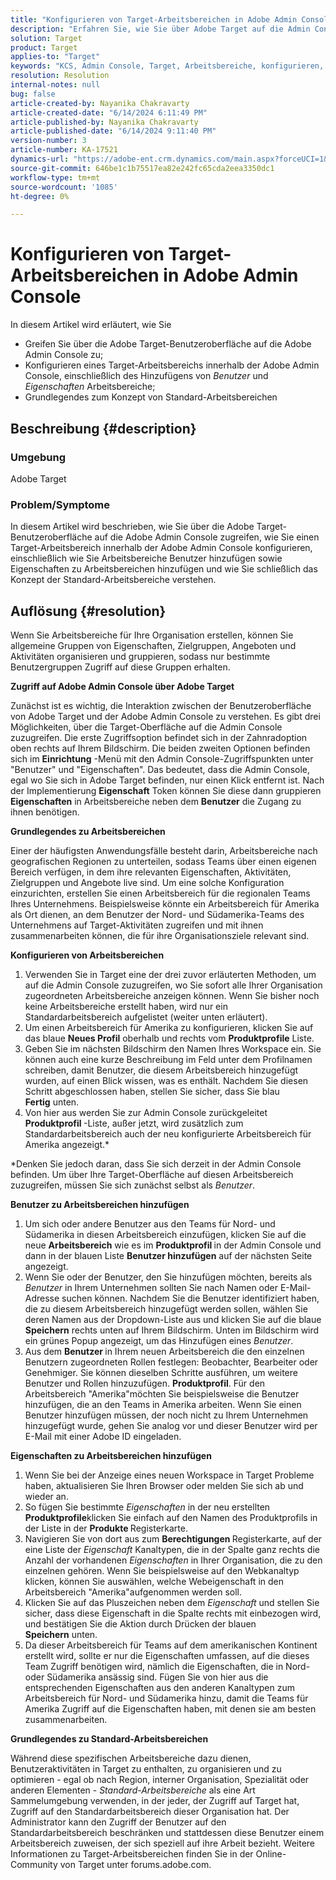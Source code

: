 ```yaml
---
title: "Konfigurieren von Target-Arbeitsbereichen in Adobe Admin Console"
description: "Erfahren Sie, wie Sie über Adobe Target auf die Admin Console zugreifen, den Arbeitsbereich verstehen und konfigurieren und Benutzer und Eigenschaften hinzufügen können."
solution: Target
product: Target
applies-to: "Target"
keywords: "KCS, Admin Console, Target, Arbeitsbereiche, konfigurieren, Benutzer, Eigenschaften"
resolution: Resolution
internal-notes: null
bug: false
article-created-by: Nayanika Chakravarty
article-created-date: "6/14/2024 6:11:49 PM"
article-published-by: Nayanika Chakravarty
article-published-date: "6/14/2024 9:11:40 PM"
version-number: 3
article-number: KA-17521
dynamics-url: "https://adobe-ent.crm.dynamics.com/main.aspx?forceUCI=1&pagetype=entityrecord&etn=knowledgearticle&id=fce6818e-792a-ef11-840b-6045bd006704"
source-git-commit: 646be1c1b75517ea82e242fc65cda2eea3350dc1
workflow-type: tm+mt
source-wordcount: '1085'
ht-degree: 0%

---
```


# Konfigurieren von Target-Arbeitsbereichen in Adobe Admin Console


In diesem Artikel wird erläutert, wie Sie

- Greifen Sie über die Adobe Target-Benutzeroberfläche auf die Adobe Admin Console zu;
- Konfigurieren eines Target-Arbeitsbereichs innerhalb der Adobe Admin Console, einschließlich des Hinzufügens von *Benutzer* und *Eigenschaften* Arbeitsbereiche;
- Grundlegendes zum Konzept von Standard-Arbeitsbereichen


## Beschreibung {#description}


### Umgebung

Adobe Target

### Problem/Symptome

In diesem Artikel wird beschrieben, wie Sie über die Adobe Target-Benutzeroberfläche auf die Adobe Admin Console zugreifen, wie Sie einen Target-Arbeitsbereich innerhalb der Adobe Admin Console konfigurieren, einschließlich wie Sie Arbeitsbereiche Benutzer hinzufügen sowie Eigenschaften zu Arbeitsbereichen hinzufügen und wie Sie schließlich das Konzept der Standard-Arbeitsbereiche verstehen.


## Auflösung {#resolution}


Wenn Sie Arbeitsbereiche für Ihre Organisation erstellen, können Sie allgemeine Gruppen von Eigenschaften, Zielgruppen, Angeboten und Aktivitäten organisieren und gruppieren, sodass nur bestimmte Benutzergruppen Zugriff auf diese Gruppen erhalten.

<b>Zugriff auf Adobe Admin Console über Adobe Target</b>

Zunächst ist es wichtig, die Interaktion zwischen der Benutzeroberfläche von Adobe Target und der Adobe Admin Console zu verstehen. Es gibt drei Möglichkeiten, über die Target-Oberfläche auf die Admin Console zuzugreifen. Die erste Zugriffsoption befindet sich in der Zahnradoption oben rechts auf Ihrem Bildschirm. Die beiden zweiten Optionen befinden sich im <b>Einrichtung</b> -Menü mit den Admin Console-Zugriffspunkten unter &quot;Benutzer&quot; und &quot;Eigenschaften&quot;. Das bedeutet, dass die Admin Console, egal wo Sie sich in Adobe Target befinden, nur einen Klick entfernt ist. Nach der Implementierung <b>Eigenschaft</b> Token können Sie diese dann gruppieren <b>Eigenschaften</b> in Arbeitsbereiche neben dem <b>Benutzer</b> die Zugang zu ihnen benötigen.

<b>Grundlegendes zu Arbeitsbereichen</b>

Einer der häufigsten Anwendungsfälle besteht darin, Arbeitsbereiche nach geografischen Regionen zu unterteilen, sodass Teams über einen eigenen Bereich verfügen, in dem ihre relevanten Eigenschaften, Aktivitäten, Zielgruppen und Angebote live sind. Um eine solche Konfiguration einzurichten, erstellen Sie einen Arbeitsbereich für die regionalen Teams Ihres Unternehmens. Beispielsweise könnte ein Arbeitsbereich für Amerika als Ort dienen, an dem Benutzer der Nord- und Südamerika-Teams des Unternehmens auf Target-Aktivitäten zugreifen und mit ihnen zusammenarbeiten können, die für ihre Organisationsziele relevant sind.

<b>Konfigurieren von Arbeitsbereichen</b>

1. Verwenden Sie in Target eine der drei zuvor erläuterten Methoden, um auf die Admin Console zuzugreifen, wo Sie sofort alle Ihrer Organisation zugeordneten Arbeitsbereiche anzeigen können. Wenn Sie bisher noch keine Arbeitsbereiche erstellt haben, wird nur ein Standardarbeitsbereich aufgelistet (weiter unten erläutert).
2. Um einen Arbeitsbereich für Amerika zu konfigurieren, klicken Sie auf das blaue <b>Neues Profil</b> oberhalb und rechts vom <b>Produktprofile</b> Liste.
3. Geben Sie im nächsten Bildschirm den Namen Ihres Workspace ein. Sie können auch eine kurze Beschreibung im Feld unter dem Profilnamen schreiben, damit Benutzer, die diesem Arbeitsbereich hinzugefügt wurden, auf einen Blick wissen, was es enthält. Nachdem Sie diesen Schritt abgeschlossen haben, stellen Sie sicher, dass Sie blau <b>Fertig</b> unten.
4. Von hier aus werden Sie zur Admin Console zurückgeleitet <b>Produktprofil </b>-Liste, außer jetzt, wird zusätzlich zum Standardarbeitsbereich auch der neu konfigurierte Arbeitsbereich für Amerika angezeigt.\*


\*Denken Sie jedoch daran, dass Sie sich derzeit in der Admin Console befinden. Um über Ihre Target-Oberfläche auf diesen Arbeitsbereich zuzugreifen, müssen Sie sich zunächst selbst als *Benutzer*.

<b>Benutzer zu Arbeitsbereichen hinzufügen</b>

1. Um sich oder andere Benutzer aus den Teams für Nord- und Südamerika in diesen Arbeitsbereich einzufügen, klicken Sie auf die neue <b>Arbeitsbereich</b> wie es im <b>Produktprofil </b>in der Admin Console und dann in der blauen Liste <b>Benutzer hinzufügen</b> auf der nächsten Seite angezeigt.
2. Wenn Sie oder der Benutzer, den Sie hinzufügen möchten, bereits als *Benutzer* in Ihrem Unternehmen sollten Sie nach Namen oder E-Mail-Adresse suchen können. Nachdem Sie die Benutzer identifiziert haben, die zu diesem Arbeitsbereich hinzugefügt werden sollen, wählen Sie deren Namen aus der Dropdown-Liste aus und klicken Sie auf die blaue <b>Speichern</b> rechts unten auf Ihrem Bildschirm. Unten im Bildschirm wird ein grünes Popup angezeigt, um das Hinzufügen eines *Benutzer*.
3. Aus dem <b>Benutzer </b>in Ihrem neuen Arbeitsbereich die den einzelnen Benutzern zugeordneten Rollen festlegen: Beobachter, Bearbeiter oder Genehmiger. Sie können dieselben Schritte ausführen, um weitere Benutzer und Rollen hinzuzufügen. <b>Produktprofil</b>. Für den Arbeitsbereich &quot;Amerika&quot;möchten Sie beispielsweise die Benutzer hinzufügen, die an den Teams in Amerika arbeiten. Wenn Sie einen Benutzer hinzufügen müssen, der noch nicht zu Ihrem Unternehmen hinzugefügt wurde, gehen Sie analog vor und dieser Benutzer wird per E-Mail mit einer Adobe ID eingeladen.


<b>Eigenschaften zu Arbeitsbereichen hinzufügen</b>

1. Wenn Sie bei der Anzeige eines neuen Workspace in Target Probleme haben, aktualisieren Sie Ihren Browser oder melden Sie sich ab und wieder an.
2. So fügen Sie bestimmte *Eigenschaften* in der neu erstellten <b>Produktprofile</b>klicken Sie einfach auf den Namen des Produktprofils in der Liste in der <b>Produkte </b>Registerkarte.
3. Navigieren Sie von dort aus zum <b>Berechtigungen </b>Registerkarte, auf der eine Liste der *Eigenschaft* Kanaltypen, die in der Spalte ganz rechts die Anzahl der vorhandenen *Eigenschaften* in Ihrer Organisation, die zu den einzelnen gehören. Wenn Sie beispielsweise auf den Webkanaltyp klicken, können Sie auswählen, welche Webeigenschaft in den Arbeitsbereich &quot;Amerika&quot;aufgenommen werden soll.
4. Klicken Sie auf das Pluszeichen neben dem *Eigenschaft* und stellen Sie sicher, dass diese Eigenschaft in die Spalte rechts mit einbezogen wird, und bestätigen Sie die Aktion durch Drücken der blauen <b>Speichern</b> unten.
5. Da dieser Arbeitsbereich für Teams auf dem amerikanischen Kontinent erstellt wird, sollte er nur die Eigenschaften umfassen, auf die dieses Team Zugriff benötigen wird, nämlich die Eigenschaften, die in Nord- oder Südamerika ansässig sind. Fügen Sie von hier aus die entsprechenden Eigenschaften aus den anderen Kanaltypen zum Arbeitsbereich für Nord- und Südamerika hinzu, damit die Teams für Amerika Zugriff auf die Eigenschaften haben, mit denen sie am besten zusammenarbeiten.


<b>Grundlegendes zu Standard-Arbeitsbereichen</b>

Während diese spezifischen Arbeitsbereiche dazu dienen, Benutzeraktivitäten in Target zu enthalten, zu organisieren und zu optimieren - egal ob nach Region, interner Organisation, Spezialität oder anderen Elementen - *Standard-Arbeitsbereiche* als eine Art Sammelumgebung verwenden, in der jeder, der Zugriff auf Target hat, Zugriff auf den Standardarbeitsbereich dieser Organisation hat. Der Administrator kann den Zugriff der Benutzer auf den Standardarbeitsbereich beschränken und stattdessen diese Benutzer einem Arbeitsbereich zuweisen, der sich speziell auf ihre Arbeit bezieht. Weitere Informationen zu Target-Arbeitsbereichen finden Sie in der Online-Community von Target unter forums.adobe.com.
